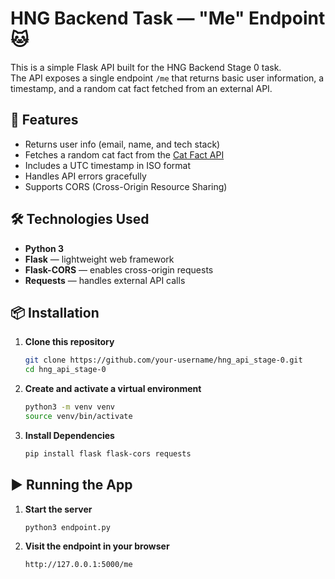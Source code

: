 # HNG Backend Task — "Me" Endpoint 🐱

This is a simple Flask API built for the HNG Backend Stage 0 task.  
The API exposes a single endpoint `/me` that returns basic user information, a timestamp, and a random cat fact fetched from an external API.

## 🚀 Features

- Returns user info (email, name, and tech stack)
- Fetches a random cat fact from the [Cat Fact API](https://catfact.ninja/fact)
- Includes a UTC timestamp in ISO format
- Handles API errors gracefully
- Supports CORS (Cross-Origin Resource Sharing)

## 🛠️ Technologies Used

- **Python 3**
- **Flask** — lightweight web framework
- **Flask-CORS** — enables cross-origin requests
- **Requests** — handles external API calls

## 📦 Installation

1. **Clone this repository**
   ```bash
   git clone https://github.com/your-username/hng_api_stage-0.git
   cd hng_api_stage-0
   ```
2. **Create and activate a virtual environment**
   ```bash
   python3 -m venv venv
   source venv/bin/activate
   ```
3. **Install Dependencies**
   ```bash
   pip install flask flask-cors requests
   ```

## ▶ Running the App

1. **Start the server**
   ```bash
   python3 endpoint.py
   ```
2. **Visit the endpoint in your browser**
   ```bash
   http://127.0.0.1:5000/me
   ```
